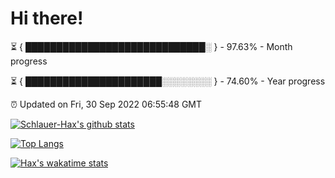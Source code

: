 # Hi there!

⏳ { █████████████████████████████░ } - 97.63% - Month progress

⏳ { ██████████████████████░░░░░░░░ } - 74.60% - Year progress

⏰ Updated on Fri, 30 Sep 2022 06:55:48 GMT


[![Schlauer-Hax's github stats](https://github-readme-stats.vercel.app/api?username=Schlauer-Hax&show_icons=true&theme=dark&count_private=true)](https://github.com/Schlauer-Hax)


[![Top Langs](https://github-readme-stats.vercel.app/api/top-langs/?username=Schlauer-Hax&layout=compact&theme=dark)](https://github.com/Schlauer-Hax?tab=repositories)


[![Hax's wakatime stats](https://github-readme-stats.vercel.app/api/wakatime?username=Hax&theme=dark)](https://wakatime.com/@Hax)

